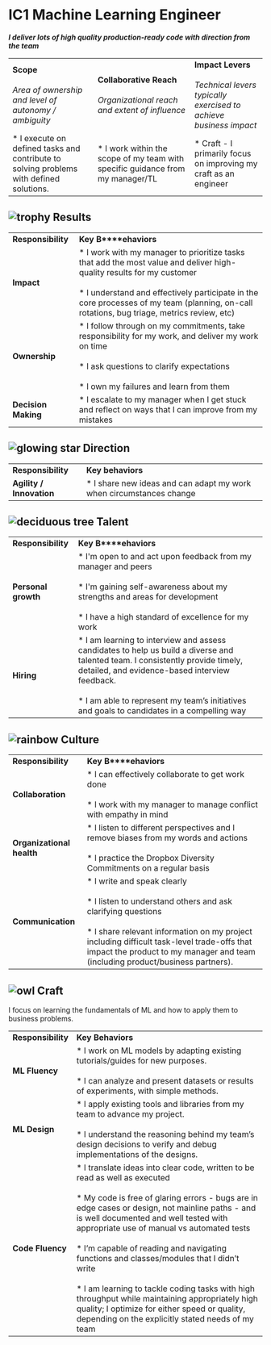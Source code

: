  # IC1 Machine Learning Engineer

**_I deliver lots of high quality production-ready code with direction from the team_**

|     |     |     |
| --- | --- | --- |
| **Scope**<br><br>_Area of ownership and level of autonomy / ambiguity_ | **Collaborative** **Reach**<br><br>_Organizational reach and extent of influence_ | **Impact Levers**<br><br>_Technical levers typically exercised to achieve business impact_ |
| * I execute on defined tasks and contribute to solving problems with defined solutions. | * I work within the scope of my team with specific guidance from my manager/TL | * Craft - I primarily focus on improving my craft as an engineer |

![trophy](https://paper.dropboxstatic.com/static/img/ace/emoji/1f3c6.png?version=6.0.0 "trophy") Results
--------------------------------------------------------------------------------------------------------

|     |     |
| --- | --- |
| **Responsibility** | **Key** **B****ehaviors** |
| **Impact** | * I work with my manager to prioritize tasks that add the most value and deliver high-quality results for my customer<br><br>* I understand and effectively participate in the core processes of my team  (planning, on-call rotations, bug triage, metrics review, etc) |
| **Ownership** | * I follow through on my commitments, take responsibility for my work, and deliver my work on time<br><br>* I ask questions to clarify expectations <br><br>* I own my failures and learn from them |
| **Decision Making** | * I escalate to my manager when I get stuck and reflect on ways that I can improve from my mistakes |

![glowing star](https://paper.dropboxstatic.com/static/img/ace/emoji/1f31f.png?version=6.0.0 "glowing star")  Direction
-----------------------------------------------------------------------------------------------------------------------

|     |     |
| --- | --- |
| **Responsibility** | **Key behaviors** |
| **Agility** **/** **Innovation** | * I share new ideas and can adapt my work when circumstances change |

![deciduous tree](https://paper.dropboxstatic.com/static/img/ace/emoji/1f333.png?version=6.0.0 "deciduous tree")  Talent
------------------------------------------------------------------------------------------------------------------------

|     |     |
| --- | --- |
| **Responsibility** | **Key** **B****ehaviors** |
| **Personal growth** | * I'm open to and act upon feedback from my manager and peers<br><br>* I'm gaining self-awareness about my strengths and areas for development<br><br>* I have a high standard of excellence for my work |
| **Hiring** | * I am learning to interview and assess candidates to help us build a diverse and talented team. I consistently provide timely, detailed, and evidence-based interview feedback.<br><br>* I am able to represent my team’s initiatives and goals to candidates in a compelling way |

![rainbow](https://paper.dropboxstatic.com/static/img/ace/emoji/1f308.png?version=6.0.0 "rainbow")  Culture
-----------------------------------------------------------------------------------------------------------

|     |     |
| --- | --- |
| **Responsibility** | **Key** **B****ehaviors** |
| **Collaboration** | * I can effectively collaborate to get work done<br><br>* I work with my manager to manage conflict with empathy in mind |
| **Organizational health** | * I listen to different perspectives and I remove biases from my words and actions <br><br>* I practice the Dropbox Diversity Commitments on a regular basis |
| **Communication** | * I write and speak clearly<br><br>* I listen to understand others and ask clarifying questions<br><br>* I share relevant information on my project including difficult task-level trade-offs that impact the product to my manager and team  (including product/business partners). |

![owl](https://paper.dropboxstatic.com/static/img/ace/emoji/1f989.png?version=6.0.0 "owl") Craft
------------------------------------------------------------------------------------------------

I focus on learning the fundamentals of ML and how to apply them to business problems.

|     |     |
| --- | --- |
| **Responsibility** | **Key Behaviors** |
| **ML Fluency** | * I work on ML models by adapting existing tutorials/guides for new purposes.<br><br>* I can analyze and present datasets or results of experiments, with simple methods. |
| **ML Design** | * I apply existing tools and libraries from my team  to advance my project.<br><br>* I understand the reasoning behind my team’s design decisions to verify and debug implementations of the designs. |
| **Code Fluency** | * I translate ideas into clear code, written to be read as well as executed<br><br>* My code is free of glaring errors - bugs are in edge cases or design, not mainline paths - and is well documented and well tested with appropriate use of manual vs automated tests<br><br>* I’m capable of reading and navigating functions and classes/modules that I didn’t write<br><br>* I am learning to tackle coding tasks with high throughput while maintaining appropriately high quality; I optimize for either speed or quality, depending on the explicitly stated needs of my team |